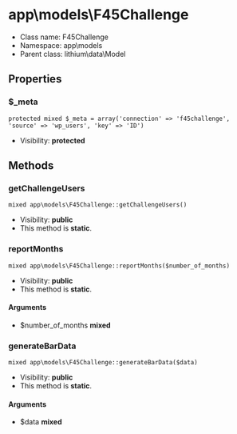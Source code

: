 app\models\F45Challenge
===============






* Class name: F45Challenge
* Namespace: app\models
* Parent class: lithium\data\Model





Properties
----------


### $_meta

    protected mixed $_meta = array('connection' => 'f45challenge', 'source' => 'wp_users', 'key' => 'ID')





* Visibility: **protected**


Methods
-------


### getChallengeUsers

    mixed app\models\F45Challenge::getChallengeUsers()





* Visibility: **public**
* This method is **static**.




### reportMonths

    mixed app\models\F45Challenge::reportMonths($number_of_months)





* Visibility: **public**
* This method is **static**.


#### Arguments
* $number_of_months **mixed**



### generateBarData

    mixed app\models\F45Challenge::generateBarData($data)





* Visibility: **public**
* This method is **static**.


#### Arguments
* $data **mixed**


